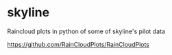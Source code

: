 # skyline


Raincloud plots in python of some of skyline's pilot data

https://github.com/RainCloudPlots/RainCloudPlots 
